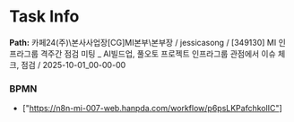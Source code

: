 # Task Info

**Path:** 카페24(주)\본사사업장\[CG]MI본부\본부장 / jessicasong / [349130] MI 인프라그룹 격주간 점검 미팅 _ AI빌드업, 풀오토 프로젝트 인프라그룹 관점에서 이슈 체크, 점검 / 2025-10-01_00-00-00

### BPMN
- ["https://n8n-mi-007-web.hanpda.com/workflow/p6psLKPafchkolIC"]

